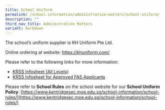 ```yaml
---
title: School Uniform
permalink: /school-information/administrative-matters/school-uniform/
description: ""
third_nav_title: Administrative Matters
variant: markdown
---
```

The school’s uniform supplier is KH Uniform Pte Ltd.

Online ordering at website:  https://khuniform.com/

Please refer to the following links for more information:
* [KRSS Infosheet (All Levels)](/files/KRSS_Infosheet__All_Levels_.pdf)
* [KRSS Infosheet for Approved FAS Applicants](/files/KRSS_Infosheet_for_Approved_FAS_Applicants.pdf)

Please refer to **School Rules** on the school website for our **School Uniform Policy**: [https://www.kentridgesec.moe.edu.sg/school-information/school-rules/](https://www.kentridgesec.moe.edu.sg/school-information/school-rules/)